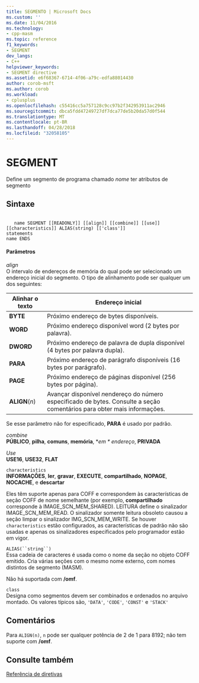 ```yaml
---
title: SEGMENTO | Microsoft Docs
ms.custom: ''
ms.date: 11/04/2016
ms.technology:
- cpp-masm
ms.topic: reference
f1_keywords:
- SEGMENT
dev_langs:
- C++
helpviewer_keywords:
- SEGMENT directive
ms.assetid: e6f68367-6714-4f06-a79c-edfa88014430
author: corob-msft
ms.author: corob
ms.workload:
- cplusplus
ms.openlocfilehash: c55416cc5a757128c9cc97b2f342953911ac2946
ms.sourcegitcommit: dbca5fdd47249727df7dca77de5b20da57d0f544
ms.translationtype: MT
ms.contentlocale: pt-BR
ms.lasthandoff: 04/28/2018
ms.locfileid: "32058105"
---
```

# <a name="segment"></a>SEGMENT
Define um segmento de programa chamado *nome* ter atributos de segmento  
  
## <a name="syntax"></a>Sintaxe  
  
```  
  
   name SEGMENT [[READONLY]] [[align]] [[combine]] [[use]] [[characteristics]] ALIAS(string) [['class']]  
statements  
name ENDS  
```  
  
#### <a name="parameters"></a>Parâmetros  
 *align*  
 O intervalo de endereços de memória do qual pode ser selecionado um endereço inicial do segmento. O tipo de alinhamento pode ser qualquer um dos seguintes:  
  
|Alinhar o texto|Endereço inicial|  
|----------------|----------------------|  
|**BYTE**|Próximo endereço de bytes disponíveis.|  
|**WORD**|Próximo endereço disponível word (2 bytes por palavra).|  
|**DWORD**|Próximo endereço de palavra de dupla disponível (4 bytes por palavra dupla).|  
|**PARA**|Próximo endereço de parágrafo disponíveis (16 bytes por parágrafo).|  
|**PAGE**|Próximo endereço de páginas disponível (256 bytes por página).|  
|**ALIGN**(*n*)|Avançar disponível *n*endereço do número especificado de bytes. Consulte a seção comentários para obter mais informações.|  
  
 Se esse parâmetro não for especificado, **PARA** é usado por padrão.  
  
 *combine*  
 **PÚBLICO**, **pilha**, **comuns**, **memória**, **em * endereço*, **PRIVADA**  
  
 *Use*  
 **USE16**, **USE32**, **FLAT**  
  
 `characteristics`  
 **INFORMAÇÕES**, **ler**, **gravar**, **EXECUTE**, **compartilhado**, **NOPAGE**, **NOCACHE**, e **descartar**  
  
 Eles têm suporte apenas para COFF e correspondem às características de seção COFF de nome semelhante (por exemplo, **compartilhado** corresponde à IMAGE_SCN_MEM_SHARED). LEITURA define o sinalizador IMAGE_SCN_MEM_READ. O sinalizador somente leitura obsoleto causou a seção limpar o sinalizador IMG_SCN_MEM_WRITE. Se houver `characteristics` estão configurados, as características de padrão não são usadas e apenas os sinalizadores especificados pelo programador estão em vigor.  
  
 `ALIAS(``string``)`  
 Essa cadeia de caracteres é usada como o nome da seção no objeto COFF emitido.  Cria várias seções com o mesmo nome externo, com nomes distintos de segmento (MASM).  
  
 Não há suportada com **/omf**.  
  
 `class`  
 Designa como segmentos devem ser combinados e ordenados no arquivo montado. Os valores típicos são, `'DATA'`, `'CODE'`, `'CONST'` e `'STACK'`  
  
## <a name="remarks"></a>Comentários  
 Para `ALIGN(n)`, `n` pode ser qualquer potência de 2 de 1 para 8192; não tem suporte com **/omf**.  
  
## <a name="see-also"></a>Consulte também  
 [Referência de diretivas](../../assembler/masm/directives-reference.md)